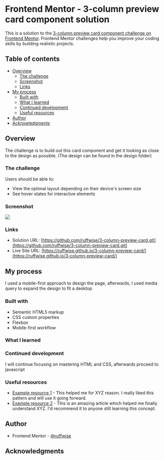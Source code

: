 # Frontend Mentor - 3-column preview card component solution

This is a solution to the [3-column preview card component challenge on Frontend Mentor](https://www.frontendmentor.io/challenges/3column-preview-card-component-pH92eAR2-). Frontend Mentor challenges help you improve your coding skills by building realistic projects.

## Table of contents

- [Overview](#overview)
  - [The challenge](#the-challenge)
  - [Screenshot](#screenshot)
  - [Links](#links)
- [My process](#my-process)
  - [Built with](#built-with)
  - [What I learned](#what-i-learned)
  - [Continued development](#continued-development)
  - [Useful resources](#useful-resources)
- [Author](#author)
- [Acknowledgments](#acknowledgments)



## Overview
The challenge is to build out this card component and get it looking as close to the design as possible. (The design can be found in the design folder)
### The challenge

Users should be able to:

- View the optimal layout depending on their device's screen size
- See hover states for interactive elements

### Screenshot

![](.images/screenshot.png)

### Links

- Solution URL: [https://github.com/ruffwise/3-column-preview-card.git](https://github.com/ruffwise/3-column-preview-card.git)
- Live Site URL: [https://ruffwise.github.io/3-column-preview-card/](https://ruffwise.github.io/3-column-preview-card/)

## My process
I used a mobile-first approach to design the page, afterwards, I used media query to expand the design to fit a desktop
### Built with

- Semantic HTML5 markup
- CSS custom properties
- Flexbox
- Mobile-first workflow

### What I learned



### Continued development

I will continue focusing on mastering HTML and CSS, afterwards proceed to javascript



### Useful resources

- [Example resource 1](https://www.example.com) - This helped me for XYZ reason. I really liked this pattern and will use it going forward.
- [Example resource 2](https://www.example.com) - This is an amazing article which helped me finally understand XYZ. I'd recommend it to anyone still learning this concept.



## Author

- Frontend Mentor - [@ruffwise](https://www.frontendmentor.io/profile/ruffwise)



## Acknowledgments
